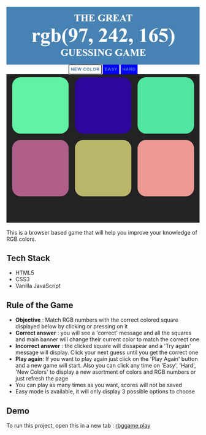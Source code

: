  ![Alt text](rgb_game_screenshot.JPG)
 
 This is a browser based game that will help you improve your knowledge of RGB colors.
 
 ## Tech Stack
 - HTML5
 - CSS3
 - Vanilla JavaScript
 
 ## Rule of the Game
 - **Objective** : Match RGB numbers with the correct colored square displayed below by clicking or pressing on it
 - **Correct answer** : you will see a 'correct' message and all the squares and main banner will change their current color to match the correct one
 - **Incorrect answer** : the clicked square will dissapear and a 'Try again' message will display. Click your next guess until you get the correct one
 - **Play again**: If you want to play again just click on the 'Play Again' button and a new game will start. Also you can click any time on 'Easy', 'Hard', 'New Colors' to display a new asortment of colors and RGB numbers or just refresh the page
 - You can play as many times as you want, scores will not be saved
 - Easy mode is available, it will only display 3 possible options to choose
 
 ## Demo
 To run this project, open this in a new tab : [rbggame.play](colorgameproject.htmlf)
